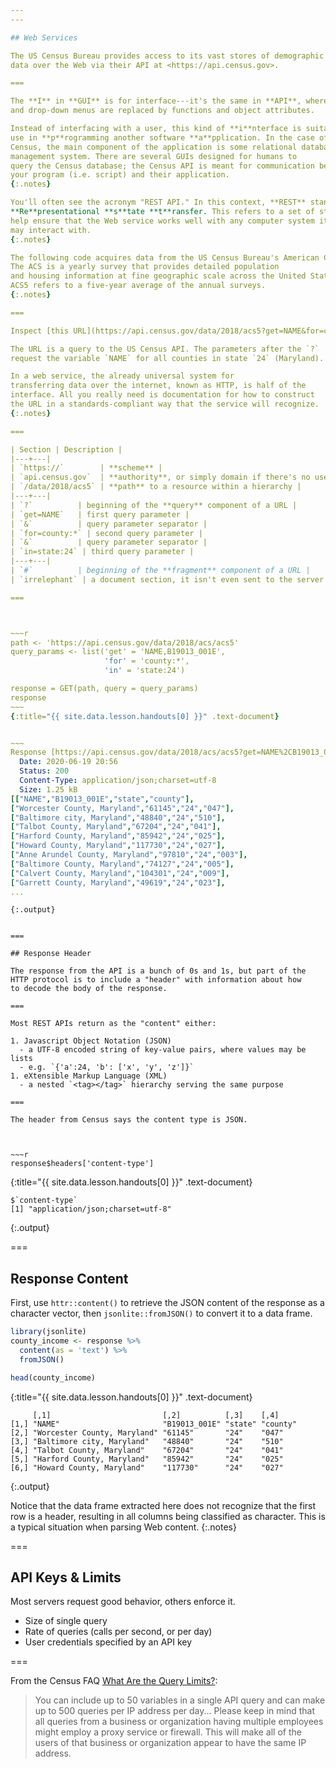 ```yaml
---
---

## Web Services

The US Census Bureau provides access to its vast stores of demographic
data over the Web via their API at <https://api.census.gov>.

===

The **I** in **GUI** is for interface---it's the same in **API**, where buttons
and drop-down menus are replaced by functions and object attributes.

Instead of interfacing with a user, this kind of **i**nterface is suitable for
use in **p**rogramming another software **a**pplication. In the case of the
Census, the main component of the application is some relational database
management system. There are several GUIs designed for humans to
query the Census database; the Census API is meant for communication between
your program (i.e. script) and their application.
{:.notes}

You'll often see the acronym "REST API." In this context, **REST** stands for
**Re**presentational **s**tate **t**ransfer. This refers to a set of standards that
help ensure that the Web service works well with any computer system it 
may interact with.
{:.notes}

The following code acquires data from the US Census Bureau's American Community Survey (ACS).
The ACS is a yearly survey that provides detailed population
and housing information at fine geographic scale across the United States. 
ACS5 refers to a five-year average of the annual surveys.
{:.notes}

===

Inspect [this URL](https://api.census.gov/data/2018/acs5?get=NAME&for=county:*&in=state:24#irrelephant){:target="_blank"} in your browser. 

The URL is a query to the US Census API. The parameters after the `?`
request the variable `NAME` for all counties in state `24` (Maryland).

In a web service, the already universal system for
transferring data over the internet, known as HTTP, is half of the
interface. All you really need is documentation for how to construct
the URL in a standards-compliant way that the service will recognize.
{:.notes}

===

| Section | Description |  
|---+---|
| `https://`        | **scheme** |
| `api.census.gov`  | **authority**, or simply domain if there's no user authentication |
| `/data/2018/acs5` | **path** to a resource within a hierarchy |
|---+---|
| `?`          | beginning of the **query** component of a URL |
| `get=NAME`   | first query parameter |
| `&`          | query parameter separator |
| `for=county:*` | second query parameter |
| `&`          | query parameter separator |
| `in=state:24` | third query parameter |
|---+---|
| `#`          | beginning of the **fragment** component of a URL |
| `irrelephant` | a document section, it isn't even sent to the server |

===



~~~r
path <- 'https://api.census.gov/data/2018/acs/acs5'
query_params <- list('get' = 'NAME,B19013_001E', 
                     'for' = 'county:*',
                     'in' = 'state:24')

response = GET(path, query = query_params)
response
~~~
{:title="{{ site.data.lesson.handouts[0] }}" .text-document}


~~~
Response [https://api.census.gov/data/2018/acs/acs5?get=NAME%2CB19013_001E&for=county%3A%2A&in=state%3A24]
  Date: 2020-06-19 20:56
  Status: 200
  Content-Type: application/json;charset=utf-8
  Size: 1.25 kB
[["NAME","B19013_001E","state","county"],
["Worcester County, Maryland","61145","24","047"],
["Baltimore city, Maryland","48840","24","510"],
["Talbot County, Maryland","67204","24","041"],
["Harford County, Maryland","85942","24","025"],
["Howard County, Maryland","117730","24","027"],
["Anne Arundel County, Maryland","97810","24","003"],
["Baltimore County, Maryland","74127","24","005"],
["Calvert County, Maryland","104301","24","009"],
["Garrett County, Maryland","49619","24","023"],
...
```

~~~
{:.output}


===

## Response Header

The response from the API is a bunch of 0s and 1s, but part of the
HTTP protocol is to include a "header" with information about how
to decode the body of the response.

===

Most REST APIs return as the "content" either:

1. Javascript Object Notation (JSON)
  - a UTF-8 encoded string of key-value pairs, where values may be lists
  - e.g. `{'a':24, 'b': ['x', 'y', 'z']}`
1. eXtensible Markup Language (XML)
  - a nested `<tag></tag>` hierarchy serving the same purpose

===

The header from Census says the content type is JSON.



~~~r
response$headers['content-type']
~~~
{:title="{{ site.data.lesson.handouts[0] }}" .text-document}


~~~
$`content-type`
[1] "application/json;charset=utf-8"
~~~
{:.output}


===

## Response Content

First, use `httr::content()` to retrieve
the JSON content of the response as a character vector, then
`jsonlite::fromJSON()` to convert it to a data frame.



~~~r
library(jsonlite)
county_income <- response %>%
  content(as = 'text') %>%
  fromJSON()

head(county_income)
~~~
{:title="{{ site.data.lesson.handouts[0] }}" .text-document}


~~~
     [,1]                         [,2]          [,3]    [,4]    
[1,] "NAME"                       "B19013_001E" "state" "county"
[2,] "Worcester County, Maryland" "61145"       "24"    "047"   
[3,] "Baltimore city, Maryland"   "48840"       "24"    "510"   
[4,] "Talbot County, Maryland"    "67204"       "24"    "041"   
[5,] "Harford County, Maryland"   "85942"       "24"    "025"   
[6,] "Howard County, Maryland"    "117730"      "24"    "027"   
~~~
{:.output}


Notice that the data frame extracted here does not recognize that the first
row is a header, resulting in all columns being classified as 
character. This is a typical situation when parsing Web content. 
{:.notes}

===

## API Keys & Limits

Most servers request good behavior, others enforce it.

- Size of single query
- Rate of queries (calls per second, or per day)
- User credentials specified by an API key

===

From the Census FAQ [What Are the Query Limits?](https://www.census.gov/data/developers/guidance/api-user-guide.Query_Components.html):

>You can include up to 50 variables in a single API query and can make
>up to 500 queries per IP address per day...  Please keep in mind that
>all queries from a business or organization having multiple employees
>might employ a proxy service or firewall. This will make all of the
>users of that business or organization appear to have the same IP
>address.
